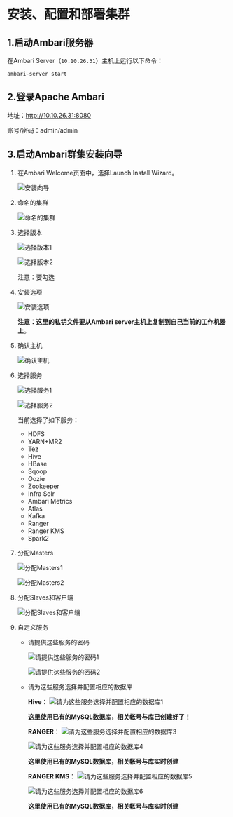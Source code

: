 安装、配置和部署集群
================================================================================
## 1.启动Ambari服务器
在Ambari Server（`10.10.26.31`）主机上运行以下命令：
```shell
ambari-server start
```

## 2.登录Apache Ambari
地址：http://10.10.26.31:8080 

账号/密码：admin/admin

## 3.启动Ambari群集安装向导
1. 在Ambari Welcome页面中，选择Launch Install Wizard。

    ![安装向导](img/1.png)

2. 命名的集群

    ![命名的集群](img/2.png)

3. 选择版本

    ![选择版本1](img/3.png)

    ![选择版本2](img/4.png)

    注意：要勾选

4. 安装选项

    ![安装选项](img/5.png)

    **注意：这里的私钥文件要从Ambari server主机上复制到自己当前的工作机器上**。

5. 确认主机

    ![确认主机](img/6.png)

6. 选择服务

    ![选择服务1](img/7.png)

    ![选择服务2](img/8.png)

    当前选择了如下服务：
    + HDFS
    + YARN+MR2
    + Tez
    + Hive
    + HBase
    + Sqoop
    + Oozie
    + Zookeeper
    + Infra Solr
    + Ambari Metrics
    + Atlas
    + Kafka
    + Ranger
    + Ranger KMS
    + Spark2

7. 分配Masters

    ![分配Masters1](img/9.png)

    ![分配Masters2](img/10.png)

8. 分配Slaves和客户端

    ![分配Slaves和客户端](img/11.png)

9. 自定义服务

    + 请提供这些服务的密码
        
        ![请提供这些服务的密码1](img/12.png)

        ![请提供这些服务的密码2](img/13.png)

    + 请为这些服务选择并配置相应的数据库

        **Hive**：
        ![请为这些服务选择并配置相应的数据库1](img/14.png)

        **这里使用已有的MySQL数据库，相关帐号与库已创建好了！**

        **RANGER**：
        ![请为这些服务选择并配置相应的数据库3](img/15.png)

        ![请为这些服务选择并配置相应的数据库4](img/16.png)

        **这里使用已有的MySQL数据库，相关帐号与库实时创建**

        **RANGER KMS**：
        ![请为这些服务选择并配置相应的数据库5](img/17.png)

        ![请为这些服务选择并配置相应的数据库6](img/18.png)

        **这里使用已有的MySQL数据库，相关帐号与库实时创建**


    


    


